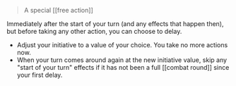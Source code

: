 > A special [[free action]]

Immediately after the start of your turn (and any effects that happen then), but before taking any other action, you can choose to delay.  

* Adjust your initiative to a value of your choice.  You take no more actions now.
* When your turn comes around again at the new initiative value, skip any "start of your turn" effects if it has not been a full [[combat round]] since your first delay.

